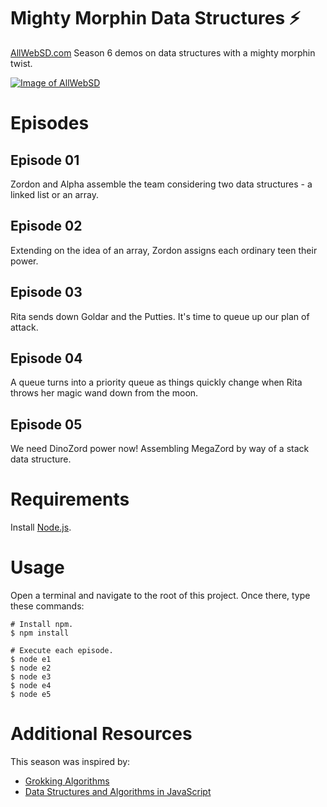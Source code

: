 # Mighty Morphin Data Structures ⚡️
[AllWebSD.com](https://www.allwebsd.com) Season 6 demos on data structures with a mighty morphin twist.

<a href="https://www.allwebsd.com" rel="AllWebSD.com">![Image of AllWebSD](https://www.allwebsd.com/images/logo-allwebsd.png)</a>

# Episodes

## Episode 01
Zordon and Alpha assemble the team considering two data structures - a linked list or an array.

## Episode 02
Extending on the idea of an array, Zordon assigns each ordinary teen their power.

## Episode 03
Rita sends down Goldar and the Putties. It's time to queue up our plan of attack.

## Episode 04
A queue turns into a priority queue as things quickly change when Rita throws her magic wand down from the moon.

## Episode 05
We need DinoZord power now! Assembling MegaZord by way of a stack data structure.

# Requirements
Install [Node.js](https://nodejs.org/en/download/).

# Usage
Open a terminal and navigate to the root of this project. Once there, type these commands:

	# Install npm.
	$ npm install

	# Execute each episode.
	$ node e1
	$ node e2
	$ node e3
	$ node e4
	$ node e5

# Additional Resources
This season was inspired by:
* [Grokking Algorithms](https://adit.io/posts/2016-05-25-Grokking-Algorithms-Is-Out.html)
* [Data Structures and Algorithms in JavaScript](https://egghead.io/courses/data-structures-and-algorithms-in-javascript)
